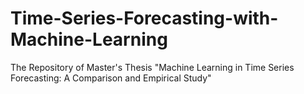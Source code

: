 # Time-Series-Forecasting-with-Machine-Learning
The Repository of Master's Thesis "Machine Learning in Time Series Forecasting: A Comparison and Empirical Study"
